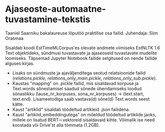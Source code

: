 # Ajaseoste-automaatne-tuvastamine-tekstis

Taaniel Saarniku bakalaureuse lõputöö praktilise osa failid.
Juhendaja: Siim Orasmaa

Sisaldab koodi EstTimeMLCorpus'es olevate andmete viimiseks EstNLTK 1.6 Text objektideks, sündmusi tuvastavate ja ajaseoseid tuvastavate mudelite loomiseks. Täpsemad Jupyter Notebook failide selgitused on nende failide alguses kirjas.  

- Lisaks on sündmuste ja ajaväljenditega seotud relatsioonide failid (*relations.pickle, relations_only_main.pickle, relations_only_sub.pickle*).  
- Kaustas "mapping" on .pickle failid, mis sisaldavad korpuse ja Text.words sõnestamisel saadud sõnede ühendamiseks loodud sõnastikku (lause_nr_korpuses, sona_nr_korpuses) -> (text.start, text.end). Lisameetodiga saab vastava(d) sõne(d) Text.words seest kätte.  
- Kaust "artiklid" sisaldab töödeltud artikleid .json failidena.  
- Kaust "artiklid_embeddingutega" on mõeldud töödeltud artiklide jaoks, millele on lisatud BERT-i vektoreid sisaldavaid kihte. Võimalik ise need koostada või Drive'st alla tõmmata (1.2GB).
